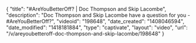 {
    "title": "#AreYouBetterOff? | Doc Thompson and Skip Lacombe",
    "description": "Doc Thompson and Skip Lacombe have a question for you - #AreYouBetterOff?",
    "videoid": "198648",
    "date_created": "1408046594",
    "date_modified": "1418181884",
    "type": "captivate",
    "layout": "video",
    "url": "\/v\/areyoubetteroff-doc-thompson-and-skip-lacombe\/198648"
}